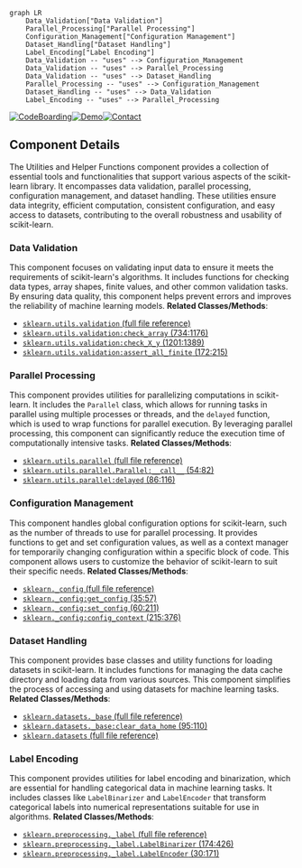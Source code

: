 ```mermaid
graph LR
    Data_Validation["Data Validation"]
    Parallel_Processing["Parallel Processing"]
    Configuration_Management["Configuration Management"]
    Dataset_Handling["Dataset Handling"]
    Label_Encoding["Label Encoding"]
    Data_Validation -- "uses" --> Configuration_Management
    Data_Validation -- "uses" --> Parallel_Processing
    Data_Validation -- "uses" --> Dataset_Handling
    Parallel_Processing -- "uses" --> Configuration_Management
    Dataset_Handling -- "uses" --> Data_Validation
    Label_Encoding -- "uses" --> Parallel_Processing
```
[![CodeBoarding](https://img.shields.io/badge/Generated%20by-CodeBoarding-9cf?style=flat-square)](https://github.com/CodeBoarding/CodeBoarding)[![Demo](https://img.shields.io/badge/Try%20our-Demo-blue?style=flat-square)](https://www.codeboarding.org/demo)[![Contact](https://img.shields.io/badge/Contact%20us%20-%20codeboarding@gmail.com-lightgrey?style=flat-square)](mailto:codeboarding@gmail.com)

## Component Details

The Utilities and Helper Functions component provides a collection of essential tools and functionalities that support various aspects of the scikit-learn library. It encompasses data validation, parallel processing, configuration management, and dataset handling. These utilities ensure data integrity, efficient computation, consistent configuration, and easy access to datasets, contributing to the overall robustness and usability of scikit-learn.

### Data Validation
This component focuses on validating input data to ensure it meets the requirements of scikit-learn's algorithms. It includes functions for checking data types, array shapes, finite values, and other common validation tasks. By ensuring data quality, this component helps prevent errors and improves the reliability of machine learning models.
**Related Classes/Methods**:

- <a href="https://github.com/scikit-learn/scikit-learn/blob/master/sklearn/utils/validation.py#LNone-LNone" target="_blank" rel="noopener noreferrer">`sklearn.utils.validation` (full file reference)</a>
- <a href="https://github.com/scikit-learn/scikit-learn/blob/master/sklearn/utils/validation.py#L734-L1176" target="_blank" rel="noopener noreferrer">`sklearn.utils.validation:check_array` (734:1176)</a>
- <a href="https://github.com/scikit-learn/scikit-learn/blob/master/sklearn/utils/validation.py#L1201-L1389" target="_blank" rel="noopener noreferrer">`sklearn.utils.validation:check_X_y` (1201:1389)</a>
- <a href="https://github.com/scikit-learn/scikit-learn/blob/master/sklearn/utils/validation.py#L172-L215" target="_blank" rel="noopener noreferrer">`sklearn.utils.validation:assert_all_finite` (172:215)</a>


### Parallel Processing
This component provides utilities for parallelizing computations in scikit-learn. It includes the `Parallel` class, which allows for running tasks in parallel using multiple processes or threads, and the `delayed` function, which is used to wrap functions for parallel execution. By leveraging parallel processing, this component can significantly reduce the execution time of computationally intensive tasks.
**Related Classes/Methods**:

- <a href="https://github.com/scikit-learn/scikit-learn/blob/master/sklearn/utils/parallel.py#LNone-LNone" target="_blank" rel="noopener noreferrer">`sklearn.utils.parallel` (full file reference)</a>
- <a href="https://github.com/scikit-learn/scikit-learn/blob/master/sklearn/utils/parallel.py#L54-L82" target="_blank" rel="noopener noreferrer">`sklearn.utils.parallel.Parallel:__call__` (54:82)</a>
- <a href="https://github.com/scikit-learn/scikit-learn/blob/master/sklearn/utils/parallel.py#L86-L116" target="_blank" rel="noopener noreferrer">`sklearn.utils.parallel:delayed` (86:116)</a>


### Configuration Management
This component handles global configuration options for scikit-learn, such as the number of threads to use for parallel processing. It provides functions to get and set configuration values, as well as a context manager for temporarily changing configuration within a specific block of code. This component allows users to customize the behavior of scikit-learn to suit their specific needs.
**Related Classes/Methods**:

- <a href="https://github.com/scikit-learn/scikit-learn/blob/master/sklearn/_config.py#LNone-LNone" target="_blank" rel="noopener noreferrer">`sklearn._config` (full file reference)</a>
- <a href="https://github.com/scikit-learn/scikit-learn/blob/master/sklearn/_config.py#L35-L57" target="_blank" rel="noopener noreferrer">`sklearn._config:get_config` (35:57)</a>
- <a href="https://github.com/scikit-learn/scikit-learn/blob/master/sklearn/_config.py#L60-L211" target="_blank" rel="noopener noreferrer">`sklearn._config:set_config` (60:211)</a>
- <a href="https://github.com/scikit-learn/scikit-learn/blob/master/sklearn/_config.py#L215-L376" target="_blank" rel="noopener noreferrer">`sklearn._config:config_context` (215:376)</a>


### Dataset Handling
This component provides base classes and utility functions for loading datasets in scikit-learn. It includes functions for managing the data cache directory and loading data from various sources. This component simplifies the process of accessing and using datasets for machine learning tasks.
**Related Classes/Methods**:

- <a href="https://github.com/scikit-learn/scikit-learn/blob/master/sklearn/datasets/_base.py#LNone-LNone" target="_blank" rel="noopener noreferrer">`sklearn.datasets._base` (full file reference)</a>
- <a href="https://github.com/scikit-learn/scikit-learn/blob/master/sklearn/datasets/_base.py#L95-L110" target="_blank" rel="noopener noreferrer">`sklearn.datasets._base:clear_data_home` (95:110)</a>
- <a href="https://github.com/scikit-learn/scikit-learn/blob/master/sklearn/datasets/_arff_parser.py#LNone-LNone" target="_blank" rel="noopener noreferrer">`sklearn.datasets` (full file reference)</a>


### Label Encoding
This component provides utilities for label encoding and binarization, which are essential for handling categorical data in machine learning tasks. It includes classes like `LabelBinarizer` and `LabelEncoder` that transform categorical labels into numerical representations suitable for use in algorithms.
**Related Classes/Methods**:

- <a href="https://github.com/scikit-learn/scikit-learn/blob/master/sklearn/preprocessing/_label.py#LNone-LNone" target="_blank" rel="noopener noreferrer">`sklearn.preprocessing._label` (full file reference)</a>
- <a href="https://github.com/scikit-learn/scikit-learn/blob/master/sklearn/preprocessing/_label.py#L174-L426" target="_blank" rel="noopener noreferrer">`sklearn.preprocessing._label.LabelBinarizer` (174:426)</a>
- <a href="https://github.com/scikit-learn/scikit-learn/blob/master/sklearn/preprocessing/_label.py#L30-L171" target="_blank" rel="noopener noreferrer">`sklearn.preprocessing._label.LabelEncoder` (30:171)</a>